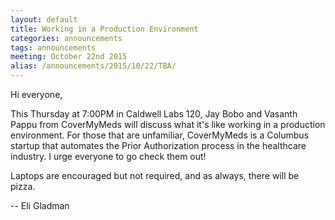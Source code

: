 ```yaml
---
layout: default
title: Working in a Production Environment
categories: announcements
tags: announcements
meeting: October 22nd 2015
alias: /announcements/2015/10/22/TBA/
---
```


Hi everyone,

This Thursday at 7:00PM in Caldwell Labs 120, Jay Bobo and Vasanth Pappu from CoverMyMeds will discuss what it's like working in a production environment. For those that are unfamiliar, CoverMyMeds is a Columbus startup that automates the Prior Authorization process in the healthcare industry. I urge everyone to go check them out!
 
Laptops are encouraged but not required, and as always, there will be pizza.

-- Eli Gladman
